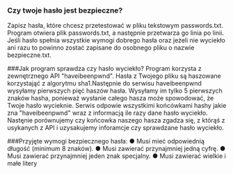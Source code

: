 ### Czy twoje hasło jest bezpieczne?
Zapisz hasła, które chcesz przetestować w pliku tekstowym passwords.txt.
Program otwiera plik passwords.txt, a następnie przetwarza go linia po linii.
Jeśli hasło spełnia wszystkie wymogi dobrego hasła oraz jeżeli nie wyciekło ani razu
to powinno zostać zapisane do osobnego pliku o nazwie bezpieczne.txt.

###Jak program sprawdza czy hasło wyciekło?
Program korzysta z zewnętrznego API "haveibeenpwnd". Hasła z Twojego pliku są haszowane korzystająć z algorytmu sha1.Następnie do serwisu 
haveibeenpwnd wysyłamy pierwszych pięć haszów hasła. Wysyłamy im tylko 5 pierwszych znaków hasha, ponieważ wysłanie całego hasza może spowodować,
że Twoje hasło wycieknie.
Serwis odpowie wszystkimi końcówkami hashy jakie zna "haveibeenpwnd" wraz z informacją ile razy dane hasło wyciekło.
Nastęnie porównujemy czy końcowka naszego hasza zgadza się, z którąś z usykanych z API i uzysakujemy inforamcje czy sprawdzane hasło wyciekło.

###Przyjęte wymogi bezpiecznego hasła:
● Musi mieć odpowiednią długość (minimum 8 znaków).
● Musi zawierać przynajmniej jedną cyfrę.
● Musi zawierać przynajmniej jeden znak specjalny.
● Musi zawierać wielkie i małe litery

